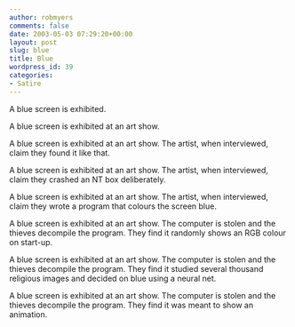 ```yaml
---
author: robmyers
comments: false
date: 2003-05-03 07:29:20+00:00
layout: post
slug: blue
title: Blue
wordpress_id: 39
categories:
- Satire
---
```


A blue screen is exhibited.  
  
A blue screen is exhibited at an art show.  
  
A blue screen is exhibited at an art show. The artist, when interviewed, claim they found it like that.  
  
A blue screen is exhibited at an art show. The artist, when interviewed, claim they crashed an NT box deliberately.  
  
A blue screen is exhibited at an art show. The artist, when interviewed, claim they wrote a program that colours the screen blue.  
  
A blue screen is exhibited at an art show. The computer is stolen and the thieves decompile the program. They find it randomly shows an RGB colour on start-up.  
  
A blue screen is exhibited at an art show. The computer is stolen and the thieves decompile the program. They find it studied several thousand religious images and decided on blue using a neural net.  
  
A blue screen is exhibited at an art show. The computer is stolen and the thieves decompile the program. They find it was meant to show an animation.

  


